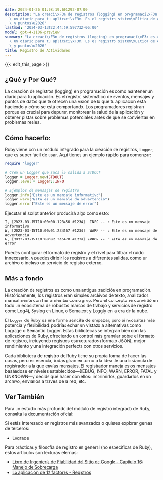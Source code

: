 ```yaml
---
date: 2024-01-26 01:08:19.601292-07:00
description: "La creaci\xF3n de registros (logging) en programaci\xF3n es como mantener\
  \ un diario para tu aplicaci\xF3n. Es el registro sistem\xE1tico de eventos, mensajes\
  \ y puntos\u2026"
lastmod: '2024-03-13T22:44:59.597732-06:00'
model: gpt-4-1106-preview
summary: "La creaci\xF3n de registros (logging) en programaci\xF3n es como mantener\
  \ un diario para tu aplicaci\xF3n. Es el registro sistem\xE1tico de eventos, mensajes\
  \ y puntos\u2026"
title: Registro de Actividades
---
```


{{< edit_this_page >}}

## ¿Qué y Por Qué?
La creación de registros (logging) en programación es como mantener un diario para tu aplicación. Es el registro sistemático de eventos, mensajes y puntos de datos que te ofrecen una visión de lo que tu aplicación está haciendo y cómo se está comportando. Los programadores registran porque es crucial para depurar, monitorear la salud de la aplicación y obtener pistas sobre problemas potenciales antes de que se conviertan en problemas reales.

## Cómo hacerlo:
Ruby viene con un módulo integrado para la creación de registros, `Logger`, que es super fácil de usar. Aquí tienes un ejemplo rápido para comenzar:

```ruby
require 'logger'

# Crea un Logger que saca la salida a STDOUT
logger = Logger.new(STDOUT)
logger.level = Logger::INFO

# Ejemplos de mensajes de registro
logger.info("Este es un mensaje informativo")
logger.warn("Este es un mensaje de advertencia")
logger.error("Este es un mensaje de error")
```

Ejecutar el script anterior producirá algo como esto:

```
I, [2023-03-15T10:00:00.123456 #1234]  INFO -- : Este es un mensaje informativo
W, [2023-03-15T10:00:01.234567 #1234]  WARN -- : Este es un mensaje de advertencia
E, [2023-03-15T10:00:02.345678 #1234] ERROR -- : Este es un mensaje de error
```

Puedes configurar el formato de registro y el nivel para filtrar el ruido innecesario, y puedes dirigir los registros a diferentes salidas, como un archivo o incluso un servicio de registro externo.

## Más a fondo
La creación de registros es como una antigua tradición en programación. Históricamente, los registros eran simples archivos de texto, analizados manualmente con herramientas como `grep`. Pero el concepto se convirtió en todo un ecosistema de robustos marcos de trabajo y servicios de registro como Log4j, Syslog en Linux, o Sematext y Loggly en la era de la nube.

El `Logger` de Ruby es una forma sencilla de empezar, pero si necesitas más potencia y flexibilidad, podrías echar un vistazo a alternativas como Lograge o Semantic Logger. Estas bibliotecas se integran bien con las aplicaciones de Ruby, ofreciendo un control más granular sobre el formato de registro, incluyendo registros estructurados (formato JSON), mejor rendimiento y una integración perfecta con otros servicios.

Cada biblioteca de registro de Ruby tiene su propia forma de hacer las cosas, pero en esencia, todas giran en torno a la idea de una instancia de registrador a la que envías mensajes. El registrador maneja estos mensajes basándose en niveles establecidos—DEBUG, INFO, WARN, ERROR, FATAL y UNKNOWN—y decide qué hacer con ellos: imprimirlos, guardarlos en un archivo, enviarlos a través de la red, etc.

## Ver También
Para un estudio más profundo del módulo de registro integrado de Ruby, consulta la documentación oficial:

Si estás interesado en registros más avanzados o quieres explorar gemas de terceros:
- [Lograge](https://github.com/roidrage/lograge)

Para prácticas y filosofía de registro en general (no específicas de Ruby), estos artículos son lecturas eternas:
- [Libro de Ingeniería de Fiabilidad del Sitio de Google - Capítulo 16: Manejo de Sobrecarga](https://sre.google/sre-book/handling-overload/#log-messages)
- [La aplicación de 12 factores - Registros](https://12factor.net/logs)
